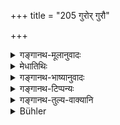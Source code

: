 +++
title = "205 गुरोर् गुरौ"

+++

<details><summary>गङ्गानथ-मूलानुवादः</summary>

When the Teacher’s teacher happens to be close by, he should adopt towards him the same behaviour as towards his own teacher; but until permitted by his teacher, he should not pay respects to his own elders.—(205)
</details>

<details><summary>मेधातिथिः</summary>

उक्ता गुरुवृत्तिर् इदानीम् अन्यत्रातिदिश्यते । अध्ययनधर्मत्वात् सर्वस्यास्य गुरुर् अत्राचार्यो विज्ञेयः । तस्य यो **गुरुस्** तस्मिन् **संनिहिते** **गुरुवद्** वर्तितव्यम् । **संनिहित** इति न तद्गृहगमनम् अभिवादनाद्यर्थं कर्तव्यम् । गुरुगृहे वसन् **गुरुणानिसृष्टो** अननुज्ञातः **स्वान् गुरून्** मातापितृप्रभृतीन् नाभिवादयितुं गच्छेत्, न पुनर् गुरुगृहे स्थितस्य यद् स्वे गुरव आगच्छन्ति तदा तदभिवादने गुर्वज्ञापेक्षितव्या । कुत एतत्, मातापित्रोर् अत्यन्तमान्यत्वात् । पितृव्यमातुलादीनाम् अप्य् अभिवादनप्रवृत्तस्य न कश्चिद् गुरुवृत्तेर् विघ्नः । आराधनार्थ एवायं सर्वः प्रयासः । मातापितृगुरुसंनिपाते कः क्रमो ऽभिवादनस्येत्य् उक्तम् "सर्वमहती माता" । पित्राचार्ययोस् तु विकल्पः । यतः पितृत्वाध्यारोपेणाचार्यस्य गौरवं विहितम् । अतः पिता श्रेष्ठः । यतश् चोक्तम् "गरीयान् ब्रह्मदः पिता" (म्ध् २.१४६) इति तत आचार्यः । अतो ऽयम् विकल्पः ॥ २.२०५ ॥
</details>

<details><summary>गङ्गानथ-भाष्यानुवादः</summary>

The present verse permits the afore-mentioned behaviour towards one’s Teacher to be adopted in certain other cases.

Since the whole of the present deals with study, the term ‘*guru*’ should throughout be taken in the sense of ‘teacher.’ If the teacher of one’s Teacher happens to be near, he should behave towards him as towards his own teacher.

‘*When he happens to be close* *by*.’—This implies that it is not incumbent upon the pupil to go over to the house of his teacher’s teacher for the purpose of paying respects to him.

While living in the Teacher’s house,—‘*until* *he is permitted by his Teacher*’—allowed by him to do so,—he should not go to pay respects to his own ‘elders’;—to his father, mother, etc. This does not mean that when these elders come to his Teacher’s house, hc shall wait for the Teacher’s permission before he offers obeisance to them.

“Whence do you get this meaning?”

It follows from the fact that one’s parents are the highest objects of veneration; and as regards the paternal uncle, maternal uncle and other relations, if one salutes them, this does not stand in the way of his proper behaviour towards the Teacher. For after all, all his efforts are meant to win the Teacher’s favour.

As regards the order to be observed in saluting the mother, the father and the Teacher, when all these happen to be together,—it has already been declared that the Mother is superior to all; and as between the Father and the Teacher, there is option: In as much as the respect due to the Teacher is by reason of the position of the ‘Father’ having been imposed upon him, the Father should be regarded as superior; but since it has been declared (in 146) that ‘the father imparting the Veda is superior,’ it would follow that the Teacher is superior. It is for this reason that there is option.—(205)
</details>

<details><summary>गङ्गानथ-टिप्पन्यः</summary>

The first half of the verse is quoted in *Parāśaramādhava* (Ācāra, p. 306), in support of the view that the ‘grand-teacher’ also is to be treated like the teacher;—in *Vīramitrodaya* (Saṃskāra, p. 462), where ‘*ani* *sṛṣṭaḥ*’ is explained as ‘*aniyuktaḥ*’, ‘not permitted’,—and ‘*svāṅgurūm*’ as ‘uncles and other relations

This verse is quoted in *Aparārka* (p. 54), which explains ‘*anisṛṣṭaḥ*’ as ‘not permitted—in *Saṃskāramayūkha* (p. 46);—and in
*Yatidharmasaṅgraha* (p. 34).
</details>

<details><summary>गङ्गानथ-तुल्य-वाक्यानि</summary>

*Āpastamba Dharmasūtra* (1.8.19).—‘When the Teacher and the Teacher’s
Teacher are seated together, he should clasp the feet of the latter and then those of the former.’

*Āpastamba Dharmasūtra* (1.6.29).—‘In the presence of the Ācārya, he
should not clasp the feet of other Teachers of the lower grade.’

*Gautama* (6. 3, 4).—‘Mother, father, relations, elders, intellectual
teachers;—when all these are present, the preceding should be saluted before the succeeding.’

*Viṣṇu* (28.29, 30).—‘When the Teacher’s Teacher is present, behaviour
towards him should be like that towards the Teacher;—until permitted by the teacher, he should not salute his elders.’

*Vaśiṣṭha* (13.22).—‘When the Teacher’s Teacher is present, the
behaviour towards him is prescribed to be like that towards the Teacher.’
</details>

<details><summary>Bühler</summary>

205	If his teacher's teacher is near, let him behave (towards him) as towards his own teacher; but let him, unless he has received permission from his teacher, not salute venerable persons of his own (family).
</details>
